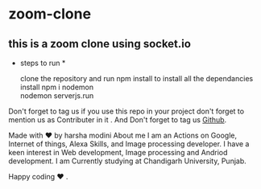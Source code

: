 # zoom-clone
## this is a zoom clone using socket.io
* steps to run * 

  clone the repository and run npm install to install all the dependancies</br>
  install npm i nodemon</br>
  nodemon serverjs.run


Don't forget to tag us
if you use this repo in your project don't forget to mention us as Contributer in it . And Don't forget to tag us <a href="https://github.com/harshamodini">Github</a>.

Made with ❤️ by harsha modini
About me
I am an Actions on Google, Internet of things, Alexa Skills, and Image processing developer. I have a keen interest in Web development, Image processing and Andriod development. I am Currently studying at Chandigarh University, Punjab.


Happy coding ❤️ .
